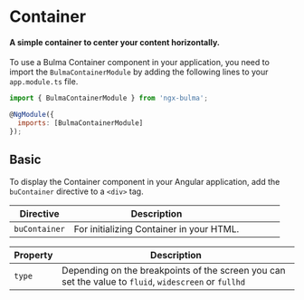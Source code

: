 # Container

#### A simple container to center your content horizontally.

To use a Bulma Container component in your application, you need to import the `BulmaContainerModule` by adding the following lines to your `app.module.ts` file.

```javascript
import { BulmaContainerModule } from 'ngx-bulma';

@NgModule({
  imports: [BulmaContainerModule]
});
```

## Basic

To display the Container component in your Angular application, add the `buContainer` directive to a `<div>` tag.

| Directive     | Description                              |     |     |     |     |
| ------------- | ---------------------------------------- | --- | --- | --- | --- |
| `buContainer` | For initializing Container in your HTML. |

| Property | Description                                                                                           |
| -------- | ----------------------------------------------------------------------------------------------------- |
| `type`   | Depending on the breakpoints of the screen you can set the value to `fluid`, `widescreen` or `fullhd` |
